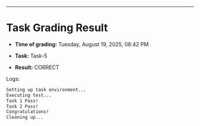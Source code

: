 
---
# Task Grading Result

- **Time of grading:** Tuesday, August 19, 2025, 08:42 PM

- **Task:** Task-5

- **Result:** CORRECT


Logs:
```bash
Setting up task environment...
Executing test...
Task 1 Pass!
Task 2 Pass!
Congratulations!
Cleaning up...
```
